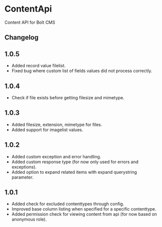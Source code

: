 ContentApi
============================
Content API for Bolt CMS

Changelog
----------------------------

## 1.0.5
- Added record value filelist.
- Fixed bug where custom list of fields values did not process correctly.

## 1.0.4
- Check if file exists before getting filesize and mimetype.

## 1.0.3
- Added filesize, extension, mimetype for files.
- Added support for imagelist values.

## 1.0.2
- Added custom exception and error handling.
- Added custom response type (for now only used for errors and exceptions).
- Added option to expand related items with expand querystring parameter.

## 1.0.1
- Added check for excluded contenttypes through config.
- Improved base column listing when specified for a specific contenttype.
- Added permission check for viewing content from api (for now based on anonymous role).
